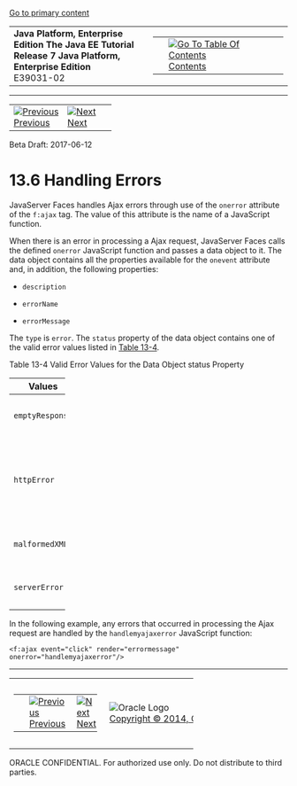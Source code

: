 [Go to primary content](#BEGIN)

<table>
<colgroup>
<col width="50%" />
<col width="50%" />
</colgroup>
<tbody>
<tr class="odd">
<td><strong>Java Platform, Enterprise Edition The Java EE Tutorial</strong><br />
<strong>Release 7 Java Platform, Enterprise Edition</strong><br />
E39031-02</td>
<td><table>
<tbody>
<tr class="odd">
<td> </td>
<td><a href="toc.htm"><img src="../../dcommon/gifs/toc.gif" alt="Go To Table Of Contents" /><br />
<span class="icon">Contents</span></a></td>
</tr>
</tbody>
</table></td>
</tr>
</tbody>
</table>

-----

<table>
<tbody>
<tr class="odd">
<td><a href="jsf-ajax005.htm"><img src="../../dcommon/gifs/leftnav.gif" alt="Previous" /><br />
<span class="icon">Previous</span></a> </td>
<td><a href="jsf-ajax007.htm"><img src="../../dcommon/gifs/rightnav.gif" alt="Next" /><br />
<span class="icon">Next</span></a></td>
<td> </td>
</tr>
</tbody>
</table>

Beta Draft: 2017-06-12

# 13.6 Handling Errors

JavaServer Faces handles Ajax errors through use of the `onerror`
attribute of the `f:ajax` tag. The value of this attribute is the name
of a JavaScript function.

When there is an error in processing a Ajax request, JavaServer Faces
calls the defined `onerror` JavaScript function and passes a data object
to it. The data object contains all the properties available for the
`onevent` attribute and, in addition, the following properties:

  - `description`

  - `errorName`

  - `errorMessage`

The `type` is `error`. The `status` property of the data object contains
one of the valid error values listed in [Table 13-4](#GKGOU).

Table 13-4 Valid Error Values for the Data Object status Property

<table style="width:20%;">
<colgroup>
<col width="20%" />
<col width="0%" />
</colgroup>
<thead>
<tr class="header">
<th>Values</th>
<th>Description</th>
</tr>
</thead>
<tbody>
<tr class="odd">
<td><p><code dir="ltr">emptyResponse</code></p></td>
<td><p>No Ajax response from server.</p></td>
</tr>
<tr class="even">
<td><p><code dir="ltr">httpError</code></p></td>
<td><p>One of the valid HTTP errors: <code dir="ltr">request.status==null</code> or <code dir="ltr">request.status==undefined</code> or <code dir="ltr">request.status&lt;200</code> or <code dir="ltr">request.status&gt;=300</code>.</p></td>
</tr>
<tr class="odd">
<td><p><code dir="ltr">malformedXML</code></p></td>
<td><p>The Ajax response is not well formed.</p></td>
</tr>
<tr class="even">
<td><p><code dir="ltr">serverError</code></p></td>
<td><p>The Ajax response contains an <code dir="ltr">error</code> element.</p></td>
</tr>
</tbody>
</table>

  

In the following example, any errors that occurred in processing the
Ajax request are handled by the `handlemyajaxerror` JavaScript
function:

``` oac_no_warn
<f:ajax event="click" render="errormessage" onerror="handlemyajaxerror"/>
```

-----

<table style="width:66%;">
<colgroup>
<col width="33%" />
<col width="0%" />
<col width="33%" />
</colgroup>
<tbody>
<tr class="odd">
<td><table style="width:96%;">
<colgroup>
<col width="0%" />
<col width="48%" />
<col width="48%" />
</colgroup>
<tbody>
<tr class="odd">
<td> </td>
<td><a href="jsf-ajax005.htm"><img src="../../dcommon/gifs/leftnav.gif" alt="Previous" /><br />
<span class="icon">Previous</span></a> </td>
<td><a href="jsf-ajax007.htm"><img src="../../dcommon/gifs/rightnav.gif" alt="Next" /><br />
<span class="icon">Next</span></a></td>
</tr>
</tbody>
</table></td>
<td><img src="../../dcommon/gifs/oracle.gif" alt="Oracle Logo" class="copyrightlogo" /> <a href="../../dcommon/html/cpyr.htm"><br />
<span class="copyrightlogo">Copyright © 2014, Oracle and/or its affiliates. All rights reserved.</span></a></td>
<td><table>
<tbody>
<tr class="odd">
<td> </td>
<td><a href="toc.htm"><img src="../../dcommon/gifs/toc.gif" alt="Go To Table Of Contents" /><br />
<span class="icon">Contents</span></a></td>
</tr>
</tbody>
</table></td>
</tr>
</tbody>
</table>

ORACLE CONFIDENTIAL. For authorized use only. Do not distribute to third parties.
